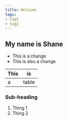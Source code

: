 ```yaml
---
title: Welcome
tags:
- tag1
- tag2
---
```


## My name is Shane

- This is a change
- This is also a change

This | is
-----|-------
a    | table


### Sub-heading

1. Thing 1
2. Thing 2
